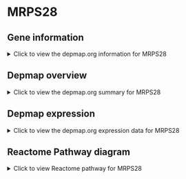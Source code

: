 <h1>MRPS28</h1>

<h2>Gene information</h2>
<details>
  <summary>Click to view the depmap.org information for MRPS28</summary>
  <iframe src="https://depmap.org/portal/gene/MRPS28?tab=about" style="border:none;width:100%;height:800px"></iframe>
</details>

<h2>Depmap overview</h2>
<details>
  <summary>Click to view the depmap.org summary for MRPS28</summary>
  <iframe src="https://depmap.org/portal/gene/MRPS28?tab=overview" style="border:none;width:100%;height:800px"></iframe>
</details>

<h2>Depmap expression</h2>
<details>
  <summary>Click to view the depmap.org expression data for MRPS28</summary>
  <iframe src="https://depmap.org/portal/gene/MRPS28?tab=characterization" style="border:none;width:100%;height:800px"></iframe>
</details>



<h2>Reactome Pathway diagram</h2>
<details>
  <summary>Click to view Reactome pathway for MRPS28</summary>
  <p>Mitochondrial translation termination</p>
  <iframe src="https://reactome.org/PathwayBrowser/#/R-HSA-5419276" style="border:none;width:100%;height:800px"></iframe>
</details>



